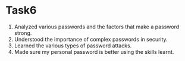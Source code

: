 # Task6

1. Analyzed various passwords and the factors that make a password strong.
2. Understood the importance of complex passwords in security.
3. Learned the various types of password attacks.
4. Made sure my personal password is better using the skills learnt.
